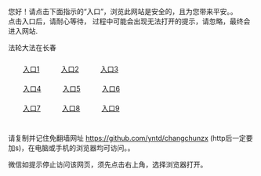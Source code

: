 您好！请点击下面指示的“入口”，浏览此网站是安全的，且为您带来平安。。 <br/>
点击入口后，请耐心等待， 过程中可能会出现无法打开的提示，请忽略，最终会进入网站. </br>

法轮大法在长春<br/>
<div style="padding:10px"><a style="margin:20px" target="_blank" href="https://d1cr5h4nz5axsy.cloudfront.net/2Qpsp?jnwuxp" id="ccLink1" rel="nofollow">入口1</a> <a target="_blank" style="margin:20px" href="https://d3d3pt73dg3qhs.cloudfront.net/2Qpsp?aornxna" id="ccLink2" rel="nofollow">入口2</a> <a style="margin:20px" target="_blank" href="https://d31hri6vdnmtv0.cloudfront.net/2Qpsp?xjwaqu" id="ccLink3" rel="nofollow">入口3</a></div>

<div style="padding:10px" ><a style="margin:20px" target="_blank" href="https://d1cr5h4nz5axsy.cloudfront.net/2Qpsp?jnwuxp" id="ccLink4" rel="nofollow">入口4</a> <a style="margin:20px" href="https://d3d3pt73dg3qhs.cloudfront.net/2Qpsp?aornxna" target="_blank" id="ccLink5" rel="nofollow">入口5</a> <a style="margin:20px" href="https://d31hri6vdnmtv0.cloudfront.net/2Qpsp?xjwaqu" target="_blank" id="ccLink6" rel="nofollow">入口6</a></div>

<div style="padding:10px"><a style="margin:20px" target="_blank" href="https://d1cr5h4nz5axsy.cloudfront.net/2Qpsp?jnwuxp" id="ccLink7" rel="nofollow">入口7</a> <a style="margin:20px" href="https://d3d3pt73dg3qhs.cloudfront.net/2Qpsp?aornxna" target="_blank" id="ccLink8" rel="nofollow">入口8</a> <a style="margin:20px" target="_blank" href="https://d31hri6vdnmtv0.cloudfront.net/2Qpsp?xjwaqu" id="ccLink9" rel="nofollow">入口9</a></div>

<br/>



请复制并记住免翻墙网址 https://github.com/yntd/changchunzx (http后一定要加s)，在电脑或手机的浏览器均可访问。。<br/>

微信如提示停止访问该网页，须先点击右上角，选择浏览器打开。

